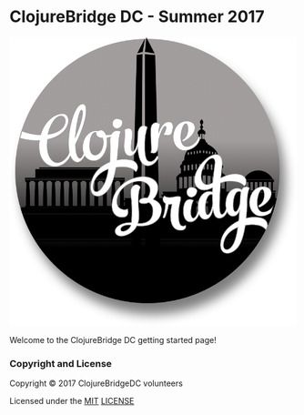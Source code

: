 # ClojureBridge DC - Summer 2017

![ClojureBridgeDC](docs/img/clojurebridgedc.png)

Welcome to the ClojureBridge DC getting started page!


### Copyright and License

Copyright © 2017 ClojureBridgeDC volunteers

Licensed under the [MIT](http://opensource.org/licenses/MIT) [LICENSE](LICENSE)
